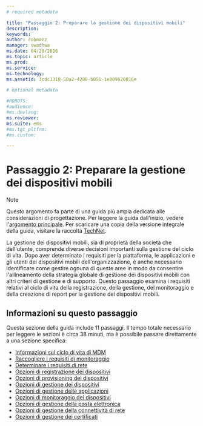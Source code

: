 ```yaml
---
# required metadata

title: "Passaggio 2: Preparare la gestione dei dispositivi mobili"
description:
keywords:
author: robmazz
manager: swadhwa
ms.date: 04/28/2016
ms.topic: article
ms.prod:
ms.service:
ms.technology:
ms.assetid: 3cdc1318-50a2-4280-b051-1e009620816e

# optional metadata

#ROBOTS:
#audience:
#ms.devlang:
ms.reviewer: 
ms.suite: ems
#ms.tgt_pltfrm:
#ms.custom:

---
```


# Passaggio 2: Preparare la gestione dei dispositivi mobili

>[!NOTE]
>Questo argomento fa parte di una guida più ampia dedicata alle considerazioni di progettazione. Per leggere la guida dall'inizio, vedere l'[argomento principale](mdm-design-considerations-guide.md). Per scaricare una copia della versione integrale della guida, visitare la raccolta [TechNet](https://gallery.technet.microsoft.com/Mobile-Device-Management-7d401582).

La gestione dei dispositivi mobili, sia di proprietà della società che dell'utente, comprende diverse decisioni importanti sulla gestione del ciclo di vita. Dopo aver determinato i requisiti per la piattaforma, le applicazioni e gli utenti dei dispositivi mobili dell'organizzazione, è anche necessario identificare come gestire ognuna di queste aree in modo da consentire l'allineamento della strategia globale di gestione dei dispositivi mobili con altri criteri di gestione e di supporto. Questo passaggio esamina i requisiti relativi al ciclo di vita della registrazione, della gestione, del monitoraggio e della creazione di report per la gestione dei dispositivi mobili.

## Informazioni su questo passaggio

Questa sezione della guida include 11 passaggi. Il tempo totale necessario per leggere le sezioni è circa 38 minuti, ma è possibile passare direttamente a una sezione specifica:

- [Informazioni sul ciclo di vita di MDM](mdm-understand-mdm-lifecycle.md)
- [Raccogliere i requisiti di monitoraggio](mdm-gather-monitoring-requirements.md)
- [Determinare i requisiti di rete](mdm-determine-network-requirements.md)
- [Opzioni di registrazione dei dispositivi](mdm-device-enrollment-options.md)
- [Opzioni di provisioning dei dispositivi](mdm-device-provisioning-options.md)
- [Opzioni di gestione dei dispositivi](mdm-device-management-options.md)
- [Opzioni di gestione delle applicazioni](mdm-application-management-options)
- [Opzioni di monitoraggio dei dispositivi](mdm-device-monitoring-options.md)
- [Opzioni di gestione della posta elettronica](mdm-email-management-options.md)
- [Opzioni di gestione della connettività di rete](mdm-network-connectivity-management-options)
- [Opzioni di gestione dei certificati](mdm-certificate-management-options.md)

<!--HONumber=Apr16_HO2-->


